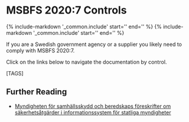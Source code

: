 # MSBFS 2020:7 Controls

{%
   include-markdown '_common.include'
   start='<!--legal-disclaimer-start-->'
   end='<!--legal-disclaimer-end-->'
%}
{%
   include-markdown '_common.include'
   start='<!--controls-note-start-->'
   end='<!--controls-note-end-->'
%}

If you are a Swedish government agency or a supplier you likely need to comply with MSBFS 2020:7.

Click on the links below to navigate the documentation by control.

[TAGS]

## Further Reading

* [Myndigheten för samhällsskydd och beredskaps föreskrifter om säkerhetsåtgärder i informationssystem för statliga myndigheter](https://www.msb.se/siteassets/dokument/regler/forfattningar/msbfs-2020-7-foreskrifter-om-sakerhetsatgarder-i-informationssystem-for-statliga-myndigheter.pdf)
